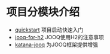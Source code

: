 # 项目分模块介绍

- [quickstart](./docs/quickstart.md) 项目启动快速入门
- [jooq-for-h2](./docs/jooq-for-h2.md) JOOQ使用H2的注意事项
- [katana-jooq](./docs/katana-jooq.md) 为JOOQ框架提供增强
